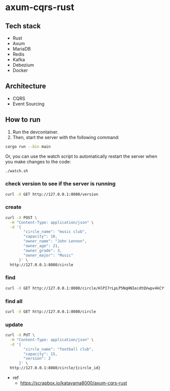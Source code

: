 # axum-cqrs-rust

## Tech stack
- Rust
- Axum
- MariaDB
- Redis
- Kafka
- Debezium
- Docker

## Architecture
- CQRS
- Event Sourcing

## How to run
1. Run the devcontainer.
2. Then, start the server with the following command:

```bash
cargo run --bin main
```
Or, you can use the watch script to automatically restart the server when you make changes to the code: 

```bash
./watch.sh
```

### check version to see if the server is running
```bash
curl -X GET http://127.0.0.1:8080/version
``` 

### create 
```bash
curl -X POST \
  -H "Content-Type: application/json" \
  -d '{
        "circle_name": "music club",
        "capacity": 10,
        "owner_name": "John Lennon",
        "owner_age": 21,
        "owner_grade": 3,
        "owner_major": "Music"
      }' \
  http://127.0.0.1:8080/circle
```

### find
```bash
curl -X GET http://127.0.0.1:8080/circle/HlPI7rLpLP5NqHNIecdtQVwpv4kCYfDF2PrE
``` 

### find all
```bash 
curl -X GET http://127.0.0.1:8080/circle
```

### update
```bash
curl -X PUT \
  -H "Content-Type: application/json" \
  -d '{
        "circle_name": "football club",
        "capacity": 15,
        "version": 2
      }' \
  http://127.0.0.1:8080/circle/{circle_id}
```

- ref
  - https://scrapbox.io/katayama8000/axum-cqrs-rust


